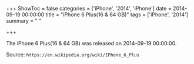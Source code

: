 +++
ShowToc = false
categories = ['iPhone', '2014', 'iPhone']
date = 2014-09-19 00:00:00
title = "iPhone 6 Plus(16 & 64 GB)"
tags = ['iPhone', '2014']
summary = " "

+++

The iPhone 6 Plus(16 & 64 GB) was released on 2014-09-19 00:00:00.

Source: `https://en.wikipedia.org/wiki/IPhone_6_Plus`
